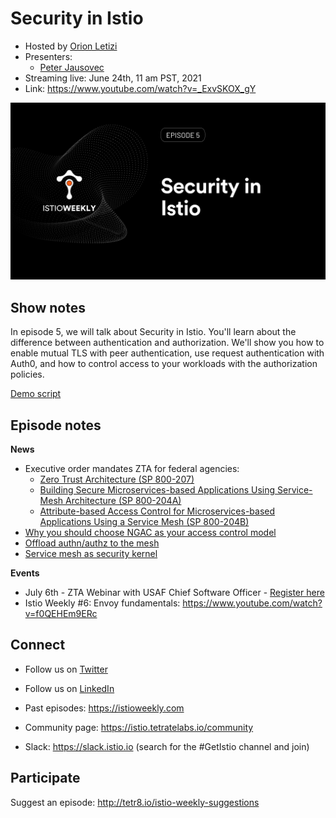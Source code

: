 # Security in Istio 

- Hosted by [Orion Letizi](https://twitter.com/orionletizi)
- Presenters:
  - [Peter Jausovec](https://twitter.com/pjausovec)
- Streaming live: June 24th, 11 am PST, 2021
- Link: https://www.youtube.com/watch?v=_ExvSKOX_gY

![episode image](005.png)

## Show notes

In episode 5, we will talk about Security in Istio. You'll learn about the difference between authentication and authorization. We'll show you how to enable mutual TLS with peer authentication, use request authentication with Auth0, and how to control access to your workloads with the authorization policies.

[Demo script](demo.md)

## Episode notes

**News**

- Executive order mandates ZTA for federal agencies:
  - [Zero Trust Architecture (SP 800-207)](https://csrc.nist.gov/publications/detail/sp/800-207/final)
  - [Building Secure Microservices-based Applications Using Service-Mesh Architecture (SP 800-204A)](https://csrc.nist.gov/publications/detail/sp/800-204a/final)
  - [Attribute-based Access Control for Microservices-based Applications Using a Service Mesh (SP 800-204B)](https://csrc.nist.gov/news/2021/draft-sp-800-204b-abac-for-microservices-apps)
- [Why you should choose NGAC as your access control model](https://tetr8.io/choose-ngac)
- [Offload authn/authz to the mesh](https://tetr8.io/service-mesh-auth)
- [Service mesh as security kernel](https://tetr8.io/mesh-security-kernel)

**Events**

- July 6th - ZTA Webinar with USAF Chief Software Officer - [Register here](https://tetr8.io/zero-trust-webinar)
- Istio Weekly #6: Envoy fundamentals: https://www.youtube.com/watch?v=f0QEHEm9ERc

## Connect

- Follow us on [Twitter](https://twitter.com/tetrateio)
- Follow us on [LinkedIn](https://www.linkedin.com/company/tetrate)
- Past episodes: https://istioweekly.com

- Community page: https://istio.tetratelabs.io/community
- Slack: https://slack.istio.io (search for the #GetIstio channel and join)

## Participate

Suggest an episode: http://tetr8.io/istio-weekly-suggestions
